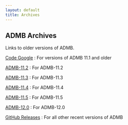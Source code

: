 ```yaml
---
layout: default
title: Archives
---
```


ADMB Archives
-------------

Links to older versions of ADMB.

[Code Google](https://code.google.com/archive/p/admb-project/downloads)
: For versions of ADMB 11.1 and older

[ADMB-11.2](http://ftp.admb-project.org/admb-11.2/)
: For ADMB-11.2

[ADMB-11.3](http://ftp.admb-project.org/admb-11.3/)
: For ADMB-11.3

[ADMB-11.4](http://ftp.admb-project.org/admb-11.4/)
: For ADMB-11.4

[ADMB-11.5](http://ftp.admb-project.org/admb-11.5/)
: For ADMB-11.5

[ADMB-12.0](http://ftp.admb-project.org/admb-12.0/)
: For ADMB-12.0

[GitHub Releases](https://github.com/admb-project/admb/releases/)
: For all other recent versions of ADMB

